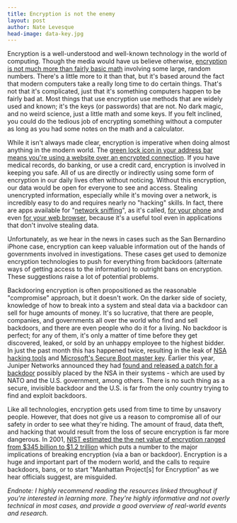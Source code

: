 ```yaml
---
title: Encryption is not the enemy
layout: post
author: Nate Levesque
head-image: data-key.jpg
---
```


Encryption is a well-understood and well-known technology in the world of computing. Though the media would have us believe otherwise, [encryption is not much more than fairly basic math](http://www.howtogeek.com/234642/what-is-encryption-and-why-are-people-afraid-of-it/) involving some large, random numbers. There's a little more to it than that, but it's based around the fact that modern computers take a really long time to do certain things. That's not that it's complicated, just that it's something computers happen to be fairly bad at. Most things that use encryption use methods that are widely used and known; it's the keys (or passwords) that are not. No dark magic, and no weird science, just a little math and some keys. If you felt inclined, you could do the tedious job of encrypting something without a computer as long as you had some notes on the math and a calculator.

While it isn't always made clear, encryption is imperative when doing almost anything in the modern world. The [green lock icon in your address bar means you're using a website over an encrypted connection](https://www.sslshopper.com/what-is-ssl.html). If you have medical records, do banking, or use a credit card, encryption is involved in keeping you safe. All of us are directly or indirectly using some form of encryption in our daily lives often without noticing. Without this encryption, our data would be open for everyone to see and access. Stealing unencrypted information, especially while it's moving over a network, is incredibly easy to do and requires nearly no "hacking" skills. In fact, there are apps available for "[network sniffing](http://compnetworking.about.com/od/networksecurityprivacy/g/bldef_sniffer.htm)", as it's called, [for your phone](https://www.bettercap.org/) and even [for your web browser](https://en.wikipedia.org/wiki/Firesheep), because it's a useful tool even in applications that don't involve stealing data.

Unfortunately, as we hear in the news in cases such as the San Bernardino iPhone case, encryption can keep valuable information out of the hands of governments involved in investigations. These cases get used to demonize encryption technologies to push for everything from backdoors (alternate ways of getting access to the information) to outright bans on encryption. These suggestions raise a lot of potential problems.

Backdooring encryption is often propositioned as the reasonable "compromise" approach, but it doesn't work. On the darker side of society, knowledge of how to break into a system and steal data via a backdoor can sell for huge amounts of money. It's so lucrative, that there are people, companies, and governments all over the world who find and sell backdoors, and there are even people who do it for a living. No backdoor is perfect; for any of them, it's only a matter of time before they get discovered, leaked, or sold by an unhappy employee to the highest bidder. In just the past month this has happened twice, resulting in the leak of [NSA hacking tools](https://www.washingtonpost.com/news/the-switch/wp/2016/08/17/nsa-hacking-tools-were-leaked-online-heres-what-you-need-to-know/) and [Microsoft's Secure Boot master key](https://www.wired.com/2016/08/microsoft-secure-boot-hack/). Earlier this year, Juniper Networks announced they had [found and released a patch for a backdoor](https://www.wired.com/2016/01/new-discovery-around-juniper-backdoor-raises-more-questions-about-the-company/) possibly placed by the NSA in their systems - which are used by NATO and the U.S. government, among others. There is no such thing as a secure, invisible backdoor and the U.S. is far from the only country trying to find and exploit backdoors.

Like all technologies, encryption gets used from time to time by unsavory people. However, that does not give us a reason to compromise all of our safety in order to see what they're hiding. The amount of fraud, data theft, and hacking that would result from the loss of secure encryption is far more dangerous. In 2001, [NIST estimated the the net value of encryption ranged from $345 billion to $1.2 trillion](https://niskanencenter.org/wp-content/uploads/2015/11/RESEARCH-PAPER_EncryptionEconomicBenefits.pdf) which puts a number to the major implications of breaking encryption (via a ban or backdoor). Encryption is a huge and important part of the modern world, and the calls to require backdoors, bans, or to start "Manhattan Project[s] for Encryption" as we hear officials suggest, are misguided.

_Endnote: I highly recommend reading the resources linked throughout if you're interested in learning more. They're highly informative and not overly technical in most cases, and provide a good overview of real-world events and research._
